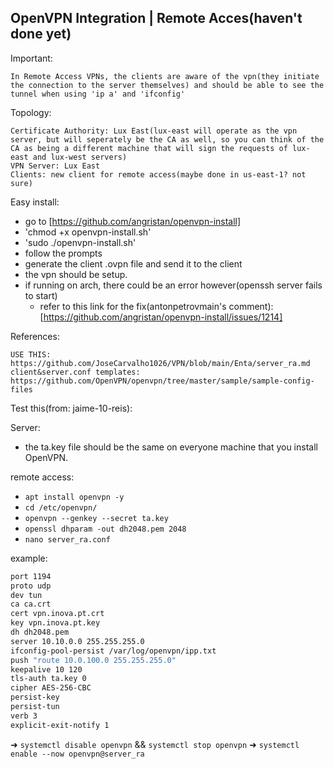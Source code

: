 ## OpenVPN Integration | Remote Acces(haven't done yet)

Important:

    In Remote Access VPNs, the clients are aware of the vpn(they initiate the connection to the server themselves) and should be able to see the tunnel when using 'ip a' and 'ifconfig'

Topology:

    Certificate Authority: Lux East(lux-east will operate as the vpn server, but will seperately be the CA as well, so you can think of the CA as being a different machine that will sign the requests of lux-east and lux-west servers)
    VPN Server: Lux East
    Clients: new client for remote access(maybe done in us-east-1? not sure) 

Easy install:
- go to [https://github.com/angristan/openvpn-install]
- 'chmod +x openvpn-install.sh'
- 'sudo ./openvpn-install.sh'
- follow the prompts
- generate the client .ovpn file and send it to the client
- the vpn should be setup.
- if running on arch, there could be an error however(openssh server fails to start)
  - refer to this link for the fix(antonpetrovmain's comment): [https://github.com/angristan/openvpn-install/issues/1214]

References:

    USE THIS: https://github.com/JoseCarvalho1026/VPN/blob/main/Enta/server_ra.md
    client&server.conf templates: https://github.com/OpenVPN/openvpn/tree/master/sample/sample-config-files

Test this(from: jaime-10-reis):

Server:
  - the ta.key file should be the same on everyone machine that you install OpenVPN.

remote access:
   - `apt install openvpn -y`
   - `cd /etc/openvpn/`
   - `openvpn --genkey --secret ta.key`
   - `openssl dhparam -out dh2048.pem 2048`
   - `nano server_ra.conf`

example:
```bash
port 1194
proto udp
dev tun
ca ca.crt
cert vpn.inova.pt.crt
key vpn.inova.pt.key
dh dh2048.pem
server 10.10.0.0 255.255.255.0
ifconfig-pool-persist /var/log/openvpn/ipp.txt
push "route 10.0.100.0 255.255.255.0"
keepalive 10 120
tls-auth ta.key 0
cipher AES-256-CBC
persist-key
persist-tun
verb 3
explicit-exit-notify 1
```

➜ `systemctl disable openvpn` && `systemctl stop openvpn`
➜ `systemctl enable --now openvpn@server_ra`

